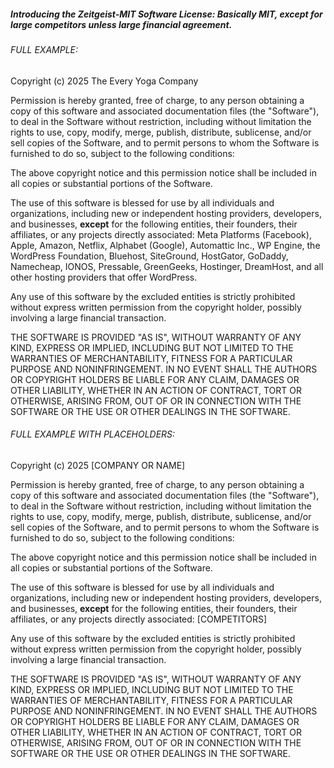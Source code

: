 
##### Introducing the Zeitgeist-MIT Software License: Basically MIT, except for large competitors unless large financial agreement.


###### FULL EXAMPLE: 

Copyright (c) 2025 The Every Yoga Company

Permission is hereby granted, free of charge, to any person obtaining a copy of this software and associated documentation files (the "Software"), to deal in the Software without restriction, including without limitation the rights to use, copy, modify, merge, publish, distribute, sublicense, and/or sell copies of the Software, and to permit persons to whom the Software is furnished to do so, subject to the following conditions:

The above copyright notice and this permission notice shall be included in all copies or substantial portions of the Software.

The use of this software is blessed for use by all individuals and organizations, including new or independent hosting providers, developers, and businesses, **except** for the following entities, their founders, their affiliates, or any projects directly associated: Meta Platforms (Facebook), Apple, Amazon, Netflix, Alphabet (Google), Automattic Inc., WP Engine, the WordPress Foundation, Bluehost, SiteGround, HostGator, GoDaddy, Namecheap, IONOS, Pressable, GreenGeeks, Hostinger, DreamHost, and all other hosting providers that offer WordPress. 

Any use of this software by the excluded entities is strictly prohibited without express written permission from the copyright holder, possibly involving a large financial transaction.



THE SOFTWARE IS PROVIDED "AS IS", WITHOUT WARRANTY OF ANY KIND, EXPRESS OR IMPLIED, INCLUDING BUT NOT LIMITED TO THE WARRANTIES OF MERCHANTABILITY, FITNESS FOR A PARTICULAR PURPOSE AND NONINFRINGEMENT. IN NO EVENT SHALL THE AUTHORS OR COPYRIGHT HOLDERS BE LIABLE FOR ANY CLAIM, DAMAGES OR OTHER LIABILITY, WHETHER IN AN ACTION OF CONTRACT, TORT OR OTHERWISE, ARISING FROM, OUT OF OR IN CONNECTION WITH THE SOFTWARE OR THE USE OR OTHER DEALINGS IN THE SOFTWARE.


###### FULL EXAMPLE WITH PLACEHOLDERS: 

Copyright (c) 2025 [COMPANY OR NAME]

Permission is hereby granted, free of charge, to any person obtaining a copy of this software and associated documentation files (the "Software"), to deal in the Software without restriction, including without limitation the rights to use, copy, modify, merge, publish, distribute, sublicense, and/or sell copies of the Software, and to permit persons to whom the Software is furnished to do so, subject to the following conditions:

The above copyright notice and this permission notice shall be included in all copies or substantial portions of the Software.

The use of this software is blessed for use by all individuals and organizations, including new or independent hosting providers, developers, and businesses, **except** for the following entities, their founders, their affiliates, or any projects directly associated: [COMPETITORS]

Any use of this software by the excluded entities is strictly prohibited without express written permission from the copyright holder, possibly involving a large financial transaction.



THE SOFTWARE IS PROVIDED "AS IS", WITHOUT WARRANTY OF ANY KIND, EXPRESS OR IMPLIED, INCLUDING BUT NOT LIMITED TO THE WARRANTIES OF MERCHANTABILITY, FITNESS FOR A PARTICULAR PURPOSE AND NONINFRINGEMENT. IN NO EVENT SHALL THE AUTHORS OR COPYRIGHT HOLDERS BE LIABLE FOR ANY CLAIM, DAMAGES OR OTHER LIABILITY, WHETHER IN AN ACTION OF CONTRACT, TORT OR OTHERWISE, ARISING FROM, OUT OF OR IN CONNECTION WITH THE SOFTWARE OR THE USE OR OTHER DEALINGS IN THE SOFTWARE.






